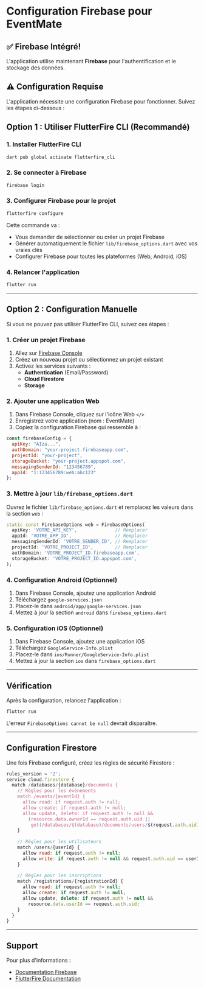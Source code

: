 # Configuration Firebase pour EventMate

## ✅ Firebase Intégré!

L'application utilise maintenant **Firebase** pour l'authentification et le stockage des données.

## ⚠️ Configuration Requise

L'application nécessite une configuration Firebase pour fonctionner. Suivez les étapes ci-dessous :

## Option 1 : Utiliser FlutterFire CLI (Recommandé)

### 1. Installer FlutterFire CLI

```bash
dart pub global activate flutterfire_cli
```

### 2. Se connecter à Firebase

```bash
firebase login
```

### 3. Configurer Firebase pour le projet

```bash
flutterfire configure
```

Cette commande va :
- Vous demander de sélectionner ou créer un projet Firebase
- Générer automatiquement le fichier `lib/firebase_options.dart` avec vos vraies clés
- Configurer Firebase pour toutes les plateformes (Web, Android, iOS)

### 4. Relancer l'application

```bash
flutter run
```

---

## Option 2 : Configuration Manuelle

Si vous ne pouvez pas utiliser FlutterFire CLI, suivez ces étapes :

### 1. Créer un projet Firebase

1. Allez sur [Firebase Console](https://console.firebase.google.com/)
2. Créez un nouveau projet ou sélectionnez un projet existant
3. Activez les services suivants :
   - **Authentication** (Email/Password)
   - **Cloud Firestore**
   - **Storage**

### 2. Ajouter une application Web

1. Dans Firebase Console, cliquez sur l'icône Web `</>`
2. Enregistrez votre application (nom : EventMate)
3. Copiez la configuration Firebase qui ressemble à :

```javascript
const firebaseConfig = {
  apiKey: "AIza...",
  authDomain: "your-project.firebaseapp.com",
  projectId: "your-project",
  storageBucket: "your-project.appspot.com",
  messagingSenderId: "123456789",
  appId: "1:123456789:web:abc123"
};
```

### 3. Mettre à jour `lib/firebase_options.dart`

Ouvrez le fichier `lib/firebase_options.dart` et remplacez les valeurs dans la section `web` :

```dart
static const FirebaseOptions web = FirebaseOptions(
  apiKey: 'VOTRE_API_KEY',              // Remplacer
  appId: 'VOTRE_APP_ID',                // Remplacer
  messagingSenderId: 'VOTRE_SENDER_ID', // Remplacer
  projectId: 'VOTRE_PROJECT_ID',        // Remplacer
  authDomain: 'VOTRE_PROJECT_ID.firebaseapp.com',
  storageBucket: 'VOTRE_PROJECT_ID.appspot.com',
);
```

### 4. Configuration Android (Optionnel)

1. Dans Firebase Console, ajoutez une application Android
2. Téléchargez `google-services.json`
3. Placez-le dans `android/app/google-services.json`
4. Mettez à jour la section `android` dans `firebase_options.dart`

### 5. Configuration iOS (Optionnel)

1. Dans Firebase Console, ajoutez une application iOS
2. Téléchargez `GoogleService-Info.plist`
3. Placez-le dans `ios/Runner/GoogleService-Info.plist`
4. Mettez à jour la section `ios` dans `firebase_options.dart`

---

## Vérification

Après la configuration, relancez l'application :

```bash
flutter run
```

L'erreur `FirebaseOptions cannot be null` devrait disparaître.

---

## Configuration Firestore

Une fois Firebase configuré, créez les règles de sécurité Firestore :

```javascript
rules_version = '2';
service cloud.firestore {
  match /databases/{database}/documents {
    // Règles pour les événements
    match /events/{eventId} {
      allow read: if request.auth != null;
      allow create: if request.auth != null;
      allow update, delete: if request.auth != null && 
        (resource.data.ownerId == request.auth.uid || 
         get(/databases/$(database)/documents/users/$(request.auth.uid)).data.role == 'admin');
    }
    
    // Règles pour les utilisateurs
    match /users/{userId} {
      allow read: if request.auth != null;
      allow write: if request.auth != null && request.auth.uid == userId;
    }
    
    // Règles pour les inscriptions
    match /registrations/{registrationId} {
      allow read: if request.auth != null;
      allow create: if request.auth != null;
      allow update, delete: if request.auth != null && 
        resource.data.userId == request.auth.uid;
    }
  }
}
```

---

## Support

Pour plus d'informations :
- [Documentation Firebase](https://firebase.google.com/docs)
- [FlutterFire Documentation](https://firebase.flutter.dev/)
